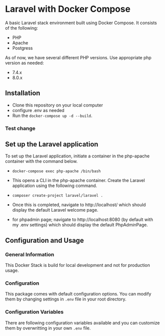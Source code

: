#  Laravel with Docker Compose

A basic Laravel stack environment built using Docker Compose. It consists of the following:

* PHP
* Apache
* Postgress

As of now, we have several different PHP versions. Use appropriate php version as needed:

* 7.4.x
* 8.0.x

 
##  Installation
 
* Clone this repository on your local computer
* configure .env as needed 
* Run the `docker-compose up -d --build`.

### Test change
## Set up the Laravel application

To set up the Laravel application, initiate a container in the php-apache container with the command below.

* `docker-compose exec php-apache /bin/bash`

* This opens a CLI in the php-apache container. Create the Laravel application using the following command.

* `composer create-project laravel/laravel .`

* Once this is completed, navigate to http://localhost/ which should display the default Laravel welcome page.
* for phpadmin page; navigate to http://localhost:8080 (by default with my .env settings) which should display the default PhpAdminPage.

##  Configuration and Usage

### General Information 
This Docker Stack is build for local development and not for production usage.

### Configuration
This package comes with default configuration options. You can modify them by changing settings in `.env` file in your root directory.

### Configuration Variables
There are following configuration variables available and you can customize them by overwritting in your own `.env` file.

